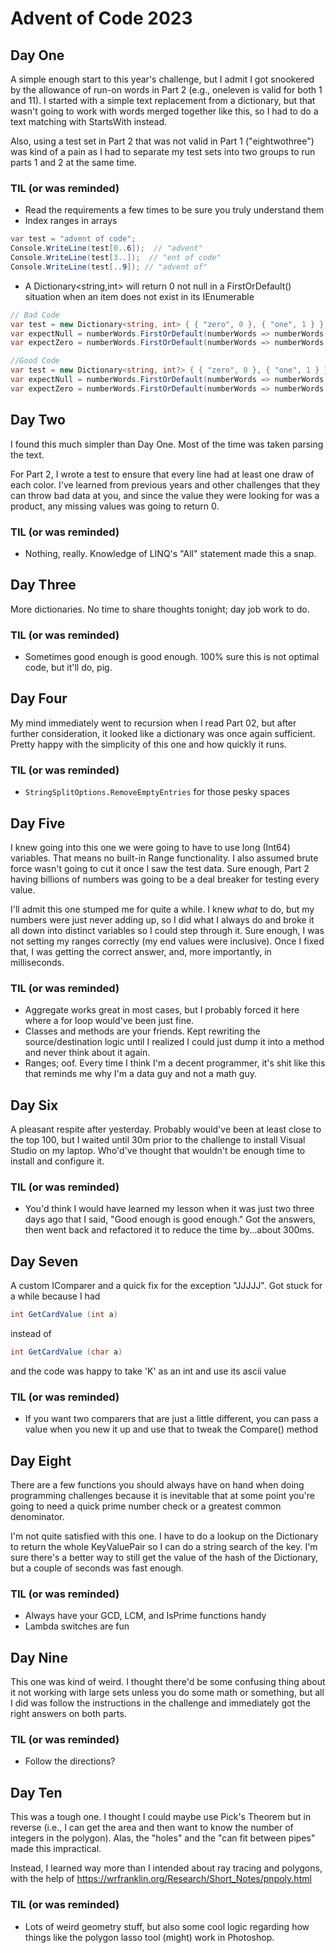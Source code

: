 # Advent of Code 2023

## Day One

A simple enough start to this year's challenge, but I admit I got snookered by the allowance of run-on words in Part 2 (e.g., oneleven is valid for both 1 and 11). I started with a simple text replacement from a dictionary, but that wasn't going to work with words merged together like this, so I had to do a text matching with StartsWith instead.

Also, using a test set in Part 2 that was not valid in Part 1 ("eightwothree") was kind of a pain as I had to separate my test sets into two groups to run parts 1 and 2 at the same time.

### TIL (or was reminded)

- Read the requirements a few times to be sure you truly understand them
- Index ranges in arrays

```cs
var test = "advent of code";
Console.WriteLine(test[0..6]);  // "advent"
Console.WriteLine(test[3..]);  // "ent of code"
Console.WriteLine(test[..9]); // "advent of"
```

- A Dictionary<string,int> will return 0 not null in a FirstOrDefault() situation when an item does not exist in its IEnumerable

```cs
// Bad Code
var test = new Dictionary<string, int> { { "zero", 0 }, { "one", 1 } };
var expectNull = numberWords.FirstOrDefault(numberWords => numberWords.Key == "bbb").Value; // Expect null, returns 0, as the default value of an int is zero
var expectZero = numberWords.FirstOrDefault(numberWords => numberWords.Key == "zero").Value; // Returns 0

//Good Code
var test = new Dictionary<string, int?> { { "zero", 0 }, { "one", 1 } }; // Note the nullabe int
var expectNull = numberWords.FirstOrDefault(numberWords => numberWords.Key == "bbb").Value; // Expect null, returns null, as the default value of an int? is null
var expectZero = numberWords.FirstOrDefault(numberWords => numberWords.Key == "zero").Value; // Returns 0

```

## Day Two

I found this much simpler than Day One. Most of the time was taken parsing the text.

For Part 2, I wrote a test to ensure that every line had at least one draw of each color. I've learned from previous years and other challenges that they can throw bad data at you, and since the value they were looking for was a product, any missing values was going to return 0.

### TIL (or was reminded)

- Nothing, really. Knowledge of LINQ's "All" statement made this a snap.

## Day Three

More dictionaries. No time to share thoughts tonight; day job work to do.

### TIL (or was reminded)

- Sometimes good enough is good enough. 100% sure this is not optimal code, but it'll do, pig.

## Day Four

My mind immediately went to recursion when I read Part 02, but after further consideration, it looked like a dictionary was once again sufficient. Pretty happy with the simplicity of this one and how quickly it runs.

### TIL (or was reminded)

- ```StringSplitOptions.RemoveEmptyEntries``` for those pesky spaces

## Day Five

I knew going into this one we were going to have to use long (Int64) variables. That means no built-in Range functionality. I also assumed brute force wasn't going to cut it once I saw the test data. Sure enough, Part 2 having billions of numbers was going to be a deal breaker for testing every value.

I'll admit this one stumped me for quite a while. I knew *what* to do, but my numbers were just never adding up, so I did what I always do and broke it all down into distinct variables so I could step through it. Sure enough, I was not setting my ranges correctly (my end values were inclusive). Once I fixed that, I was getting the correct answer, and, more importantly, in milliseconds.

### TIL (or was reminded)

- Aggregate works great in most cases, but I probably forced it here where a for loop would've been just fine.
- Classes and methods are your friends. Kept rewriting the source/destination logic until I realized I could just dump it into a method and never think about it again.
- Ranges; oof. Every time I think I'm a decent programmer, it's shit like this that reminds me why I'm a data guy and not a math guy.

## Day Six

A pleasant respite after yesterday. Probably would've been at least close to the top 100, but I waited until 30m prior to the challenge to install Visual Studio on my laptop. Who'd've thought that wouldn't be enough time to install and configure it.

### TIL (or was reminded)

- You'd think I would have learned my lesson when it was just two three days ago that I said, "Good enough is good enough." Got the answers, then went back and refactored it to reduce the time by...about 300ms.

## Day Seven

A custom IComparer and a quick fix for the exception "JJJJJ". Got stuck for a while because I had 

```cs
int GetCardValue (int a)
```
instead of

```cs
int GetCardValue (char a)
```

and the code was happy to take 'K' as an int and use its ascii value

### TIL (or was reminded)

- If you want two comparers that are just a little different, you can pass a value when you new it up and use that to tweak the Compare() method

## Day Eight

There are a few functions you should always have on hand when doing programming challenges because it is inevitable that at some point you're going to need a quick prime number check or a greatest common denominator.

I'm not quite satisfied with this one. I have to do a lookup on the Dictionary to return the whole KeyValuePair so I can do a string search of the key. I'm sure there's a better way to still get the value of the hash of the Dictionary, but a couple of seconds was fast enough.

### TIL (or was reminded)

- Always have your GCD, LCM, and IsPrime functions handy
- Lambda switches are fun

## Day Nine

This one was kind of weird. I thought there'd be some confusing thing about it not working with large sets unless you do some math or something, but all I did was follow the instructions in the challenge and immediately got the right answers on both parts.

### TIL (or was reminded)

- Follow the directions?

## Day Ten

This was a tough one. I thought I could maybe use Pick's Theorem but in reverse (i.e., I can get the area and then want to know the number of integers in the polygon). Alas, the "holes" and the "can fit between pipes" made this impractical.

Instead, I learned way more than I intended about ray tracing and polygons, with the help of https://wrfranklin.org/Research/Short_Notes/pnpoly.html

### TIL (or was reminded)

- Lots of weird geometry stuff, but also some cool logic regarding how things like the polygon lasso tool (might) work in Photoshop.